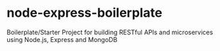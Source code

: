 # node-express-boilerplate
Boilerplate/Starter Project for building RESTful APIs and microservices using Node.js, Express and MongoDB
